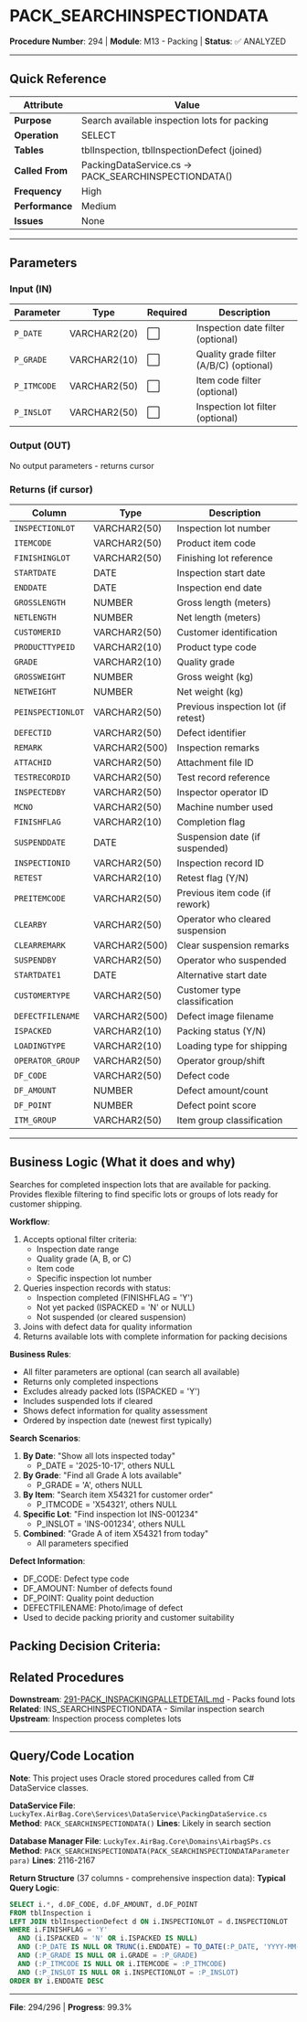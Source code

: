 # PACK_SEARCHINSPECTIONDATA

**Procedure Number**: 294 | **Module**: M13 - Packing | **Status**: ✅ ANALYZED

---

## Quick Reference

| Attribute | Value |
|-----------|-------|
| **Purpose** | Search available inspection lots for packing |
| **Operation** | SELECT |
| **Tables** | tblInspection, tblInspectionDefect (joined) |
| **Called From** | PackingDataService.cs → PACK_SEARCHINSPECTIONDATA() |
| **Frequency** | High |
| **Performance** | Medium |
| **Issues** | None |

---

## Parameters

### Input (IN)

| Parameter | Type | Required | Description |
|-----------|------|----------|-------------|
| `P_DATE` | VARCHAR2(20) | ⬜ | Inspection date filter (optional) |
| `P_GRADE` | VARCHAR2(10) | ⬜ | Quality grade filter (A/B/C) (optional) |
| `P_ITMCODE` | VARCHAR2(50) | ⬜ | Item code filter (optional) |
| `P_INSLOT` | VARCHAR2(50) | ⬜ | Inspection lot filter (optional) |

### Output (OUT)

No output parameters - returns cursor

### Returns (if cursor)

| Column | Type | Description |
|--------|------|-------------|
| `INSPECTIONLOT` | VARCHAR2(50) | Inspection lot number |
| `ITEMCODE` | VARCHAR2(50) | Product item code |
| `FINISHINGLOT` | VARCHAR2(50) | Finishing lot reference |
| `STARTDATE` | DATE | Inspection start date |
| `ENDDATE` | DATE | Inspection end date |
| `GROSSLENGTH` | NUMBER | Gross length (meters) |
| `NETLENGTH` | NUMBER | Net length (meters) |
| `CUSTOMERID` | VARCHAR2(50) | Customer identification |
| `PRODUCTTYPEID` | VARCHAR2(10) | Product type code |
| `GRADE` | VARCHAR2(10) | Quality grade |
| `GROSSWEIGHT` | NUMBER | Gross weight (kg) |
| `NETWEIGHT` | NUMBER | Net weight (kg) |
| `PEINSPECTIONLOT` | VARCHAR2(50) | Previous inspection lot (if retest) |
| `DEFECTID` | VARCHAR2(50) | Defect identifier |
| `REMARK` | VARCHAR2(500) | Inspection remarks |
| `ATTACHID` | VARCHAR2(50) | Attachment file ID |
| `TESTRECORDID` | VARCHAR2(50) | Test record reference |
| `INSPECTEDBY` | VARCHAR2(50) | Inspector operator ID |
| `MCNO` | VARCHAR2(50) | Machine number used |
| `FINISHFLAG` | VARCHAR2(10) | Completion flag |
| `SUSPENDDATE` | DATE | Suspension date (if suspended) |
| `INSPECTIONID` | VARCHAR2(50) | Inspection record ID |
| `RETEST` | VARCHAR2(10) | Retest flag (Y/N) |
| `PREITEMCODE` | VARCHAR2(50) | Previous item code (if rework) |
| `CLEARBY` | VARCHAR2(50) | Operator who cleared suspension |
| `CLEARREMARK` | VARCHAR2(500) | Clear suspension remarks |
| `SUSPENDBY` | VARCHAR2(50) | Operator who suspended |
| `STARTDATE1` | DATE | Alternative start date |
| `CUSTOMERTYPE` | VARCHAR2(50) | Customer type classification |
| `DEFECTFILENAME` | VARCHAR2(500) | Defect image filename |
| `ISPACKED` | VARCHAR2(10) | Packing status (Y/N) |
| `LOADINGTYPE` | VARCHAR2(10) | Loading type for shipping |
| `OPERATOR_GROUP` | VARCHAR2(50) | Operator group/shift |
| `DF_CODE` | VARCHAR2(50) | Defect code |
| `DF_AMOUNT` | NUMBER | Defect amount/count |
| `DF_POINT` | NUMBER | Defect point score |
| `ITM_GROUP` | VARCHAR2(50) | Item group classification |

---

## Business Logic (What it does and why)

Searches for completed inspection lots that are available for packing. Provides flexible filtering to find specific lots or groups of lots ready for customer shipping.

**Workflow**:
1. Accepts optional filter criteria:
   - Inspection date range
   - Quality grade (A, B, or C)
   - Item code
   - Specific inspection lot number
2. Queries inspection records with status:
   - Inspection completed (FINISHFLAG = 'Y')
   - Not yet packed (ISPACKED = 'N' or NULL)
   - Not suspended (or cleared suspension)
3. Joins with defect data for quality information
4. Returns available lots with complete information for packing decisions

**Business Rules**:
- All filter parameters are optional (can search all available)
- Returns only completed inspections
- Excludes already packed lots (ISPACKED = 'Y')
- Includes suspended lots if cleared
- Shows defect information for quality assessment
- Ordered by inspection date (newest first typically)

**Search Scenarios**:
1. **By Date**: "Show all lots inspected today"
   - P_DATE = '2025-10-17', others NULL
2. **By Grade**: "Find all Grade A lots available"
   - P_GRADE = 'A', others NULL
3. **By Item**: "Search item X54321 for customer order"
   - P_ITMCODE = 'X54321', others NULL
4. **Specific Lot**: "Find inspection lot INS-001234"
   - P_INSLOT = 'INS-001234', others NULL
5. **Combined**: "Grade A of item X54321 from today"
   - All parameters specified

**Defect Information**:
- DF_CODE: Defect type code
- DF_AMOUNT: Number of defects found
- DF_POINT: Quality point deduction
- DEFECTFILENAME: Photo/image of defect
- Used to decide packing priority and customer suitability

**Packing Decision Criteria**:
---

## Related Procedures

**Downstream**: [291-PACK_INSPACKINGPALLETDETAIL.md](./291-PACK_INSPACKINGPALLETDETAIL.md) - Packs found lots
**Related**: INS_SEARCHINSPECTIONDATA - Similar inspection search
**Upstream**: Inspection process completes lots

---

## Query/Code Location

**Note**: This project uses Oracle stored procedures called from C# DataService classes.

**DataService File**: `LuckyTex.AirBag.Core\Services\DataService\PackingDataService.cs`
**Method**: `PACK_SEARCHINSPECTIONDATA()`
**Lines**: Likely in search section

**Database Manager File**: `LuckyTex.AirBag.Core\Domains\AirbagSPs.cs`
**Method**: `PACK_SEARCHINSPECTIONDATA(PACK_SEARCHINSPECTIONDATAParameter para)`
**Lines**: 2116-2167

**Return Structure** (37 columns - comprehensive inspection data):
**Typical Query Logic**:
```sql
SELECT i.*, d.DF_CODE, d.DF_AMOUNT, d.DF_POINT
FROM tblInspection i
LEFT JOIN tblInspectionDefect d ON i.INSPECTIONLOT = d.INSPECTIONLOT
WHERE i.FINISHFLAG = 'Y'
  AND (i.ISPACKED = 'N' OR i.ISPACKED IS NULL)
  AND (:P_DATE IS NULL OR TRUNC(i.ENDDATE) = TO_DATE(:P_DATE, 'YYYY-MM-DD'))
  AND (:P_GRADE IS NULL OR i.GRADE = :P_GRADE)
  AND (:P_ITMCODE IS NULL OR i.ITEMCODE = :P_ITMCODE)
  AND (:P_INSLOT IS NULL OR i.INSPECTIONLOT = :P_INSLOT)
ORDER BY i.ENDDATE DESC
```

---

**File**: 294/296 | **Progress**: 99.3%
